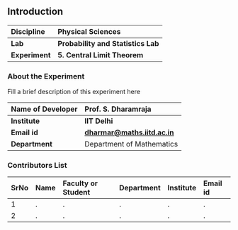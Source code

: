 ## Introduction


<b>Discipline | <b> Physical Sciences
:--|:--|
<b> Lab | <b> Probability and Statistics Lab
<b> Experiment|     <b> 5. Central Limit Theorem

### About the Experiment 

Fill a brief description of this experiment here

<b>Name of Developer | <b> Prof. S. Dharamraja
:--|:--|
<b> Institute | <b>  IIT Delhi
<b> Email id|     <b>  dharmar@maths.iitd.ac.in
<b> Department |  Department of Mathematics

### Contributors List

SrNo | Name | Faculty or Student | Department| Institute | Email id
:--|:--|:--|:--|:--|:--|
1 | . | . | . | . | .
2 | . | . | . | . | .

